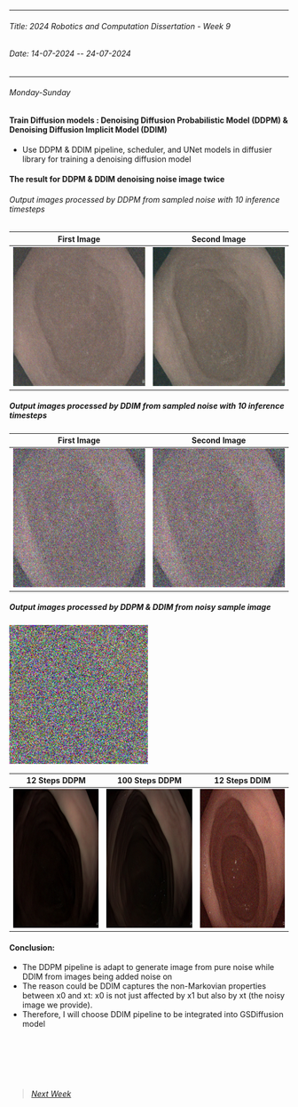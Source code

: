 ----------
###### Title: 2024 Robotics and Computation Dissertation - Week 9
###### Date: 14-07-2024 -- 24-07-2024
----------
###### Monday-Sunday

#### Train Diffusion models : Denoising Diffusion Probabilistic Model (DDPM) & Denoising Diffusion Implicit Model (DDIM)

- Use DDPM & DDIM pipeline, scheduler, and UNet models in diffusier library for training a denoising diffusion model

#### The result for DDPM & DDIM denoising noise image twice

###### Output images processed by DDPM from sampled noise with 10 inference timesteps 

| First Image   | Second Image |
| ------------- | ------------ |
|  <img src="ddpm_noise_10step_output(0).png" alt="ddpm_noise_10step_output(0)" width="250" height="250"> | <img src="ddpm_noise_10step_output(1).png" alt="ddpm_noise_10step_output(1)" width="250" height="250"> |


##### Output images processed by DDIM from sampled noise with 10 inference timesteps

|First Image|Second Image|
|:-:|:-:|
|<img src="ddim_noise_10step_output(0).png" alt="ddim_noise_10step_output(0)" width="250" height="250">|<img src="ddim_noise_10step_output(1).png" alt="ddim_noise_10step_output(1)" width="250" height="250">|

##### Output images processed by DDPM & DDIM from noisy sample image
<img src="very_noisy_sample.png" alt="very_noisy_sample" width="250" height="250">

|12 Steps DDPM|100 Steps DDPM|12 Steps DDIM|
|:-:|:-:|:-:|
|<img src="denoise_very_noisy_sample_ddpm_12steps.png" alt="denoise_very_noisy_sample_ddpm_12steps" width="250" height="250">|<img src="denoise_very_noisy_sample_ddpm_100steps.png" alt="denoise_very_noisy_sample_ddpm_100steps" width="250" height="250">|<img src="denoise_very_noisy_sample_ddim_12steps.png" alt="denoise_very_noisy_sample_ddim_12steps" width="250" height="250">|


#### Conclusion:
- The DDPM pipeline is adapt to generate image from pure noise while DDIM from images being added noise on
- The reason could be DDIM captures the non-Markovian properties between x0 and xt: x0 is not just affected by x1 but also by xt (the noisy image we provide).
- Therefore, I will choose DDIM pipeline to be integrated into GSDiffusion model

&nbsp;
----------
&nbsp;
> ###### [Next Week](Week10.md)
